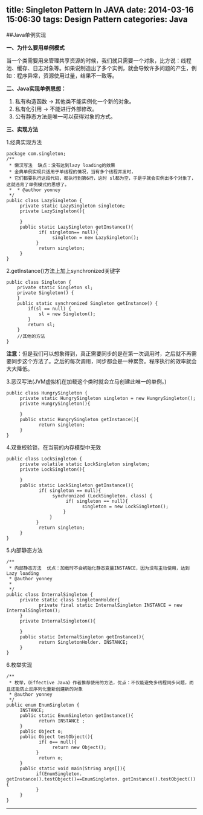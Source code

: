 title: Singleton Pattern In JAVA
date: 2014-03-16 15:06:30
tags: Design Pattern
categories: Java
---

##Java单例实现

**一、为什么要用单例模式**

当一个类需要用来管理共享资源的时候，我们就只需要一个对象，比方说：线程池、缓存、日志对象等。如果说制造出了多个实例，就会导致许多问题的产生，例如：程序异常，资源使用过量，结果不一致等。

**二、Java实现单例思想：**

1. 私有构造函数 → 其他类不能实例化一个新的对象。
2. 私有化引用 → 不能进行外部修改。
3. 公有静态方法是唯一可以获得对象的方式。
<!-- more -->

**三、实现方法**

1.经典实现方法

```
package com.singleton;
/**
 * 懒汉写法  缺点：没有达到lazy loading的效果
 * 金典单例实现只适用于单线程的情况，当有多个线程并发时，
 * 它们都要执行这段代码，都执行到第6行，这时 sl都为空，于是乎就会实例出多个对象了，这就违背了单例模式的思想了。
 *  * @author yonney
 */
public class LazySingleton {
     private static LazySingleton singleton;
     private LazySingleton(){
           
     }
     public static LazySingleton getInstance(){
            if( singleton== null){
                 singleton = new LazySingleton();
           }
            return singleton;
     }
}
```

2.getInstance()方法上加上synchronized关键字

```
public class Singleton {
    private static Singleton sl;
    private Singleton() {
    }
    public static synchronized Singleton getInstance() {
        if(sl == null) {
            sl = new Singleton();
        }
        return sl;
    }
    //其他的方法
}
```

**注意**：但是我们可以想象得到，真正需要同步的是在第一次调用时，之后就不再需要同步这个方法了。之后的每次调用，同步都会是一种累赘。程序执行的效率就会大大降低。

3.恶汉写法(JVM虚拟机在加载这个类时就会立马创建此唯一的单例。)

```   
public class HungrySingleton {
     private static HungrySingleton singleton = new HungrySingleton();
     private HungrySingleton(){
           
     }
     public static HungrySingleton getInstance(){
            return singleton;
     }
}
```

4.双重校验锁，在当前的内存模型中无效

```
public class LockSingleton {
     private volatile static LockSingleton singleton;
     private LockSingleton(){
           
     }
     public static LockSingleton getInstance(){
            if( singleton == null){
                 synchronized (LockSingleton. class) {
                      if( singleton == null){
                            singleton = new LockSingleton();
                     }
                }
           }
            return singleton;
     }
}
```

5.内部静态方法

```
/**
 * 内部静态方法  优点：加载时不会初始化静态变量INSTANCE，因为没有主动使用，达到Lazy loading
 * @author yonney
 *
 */
public class InternalSingleton {
     private static class SingletonHolder{
            private final static InternalSingleton INSTANCE = new InternalSingleton();
     }
     private InternalSingleton(){
           
     }
     public static InternalSingleton getInstance(){
            return SingletonHolder. INSTANCE;
     }
}
```
    
6.枚举实现

```
/**
 * 枚举，《Effective Java》作者推荐使用的方法，优点：不仅能避免多线程同步问题，而且还能防止反序列化重新创建新的对象
 * @author yonney
 */
public enum EnumSingleton {
     INSTANCE;
     public static EnumSingleton getInstance(){
            return INSTANCE ;
     }
     public Object o;
     public Object testObject(){
            if( o== null){
                 return new Object();
           }
            return o;
     }
     public static void main(String args[]){
           if(EnumSingleton. getInstance().testObject()==EnumSingleton. getInstance().testObject()){
           }
     }
}
```

---
